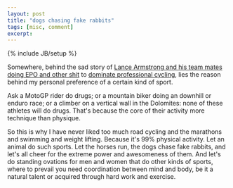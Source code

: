 ```yaml
---
layout: post
title: "dogs chasing fake rabbits"
tags: [misc, comment]
excerpt:
---
```

{% include JB/setup %}

Somewhere, behind the sad story of [Lance Armstrong and his team mates doing EPO and other shit](http://www.nytimes.com/2012/10/29/business/media/chasing-lance-armstrongs-misdeeds-from-the-sidelines.html)  to [dominate professional cycling](http://www.telegraph.co.uk/sport/othersports/cycling/lancearmstrong/9626520/How-Tour-de-Frances-recent-past-has-been-ruined-by-doping.html), lies the reason behind my personal preference of a certain kind of sport.

Ask a MotoGP rider do drugs; or a mountain biker doing an downhill or enduro race; or a climber on a vertical wall in the Dolomites: none of these athletes will do drugs. That's because the core of their activity more technique than physique. 

So this is why I have never liked too much road cycling and the marathons and swimming and weight lifting. Because it's 99% physical activity. Let an animal do such sports. Let the horses run, the dogs chase fake rabbits, and let's all cheer for the extreme power and awesomeness of them. And let's do standing ovations for men and women that do other kinds of sports, where to prevail you need coordination between mind and body, be it a natural talent or acquired through hard work and exercise.